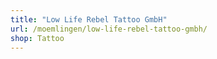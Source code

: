```yaml
---
title: "Low Life Rebel Tattoo GmbH"
url: /moemlingen/low-life-rebel-tattoo-gmbh/
shop: Tattoo
---
```

